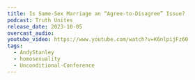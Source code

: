 ```yaml
---
title: Is Same-Sex Marriage an “Agree-to-Disagree” Issue?
podcast: Truth Unites
release_date: 2023-10-05
overcast_audio: 
youtube_video: https://www.youtube.com/watch?v=K6nlpijFz60
tags:
  - AndyStanley
  - homosexuality
  - Unconditional-Conference
---
```

